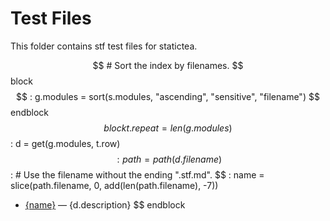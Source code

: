 # Test Files

This folder contains stf test files for statictea.

$$ # Sort the index by filenames.
$$ block
$$ : g.modules = sort(s.modules, "ascending", "sensitive", "filename")
$$ endblock
$$ block t.repeat = len(g.modules)
$$ : d = get(g.modules, t.row)
$$ : path = path(d.filename)
$$ : # Use the filename without the ending ".stf.md".
$$ : name = slice(path.filename, 0, add(len(path.filename), -7))
* [{name}](../testfiles/{path.filename}) &mdash; {d.description}
$$ endblock

